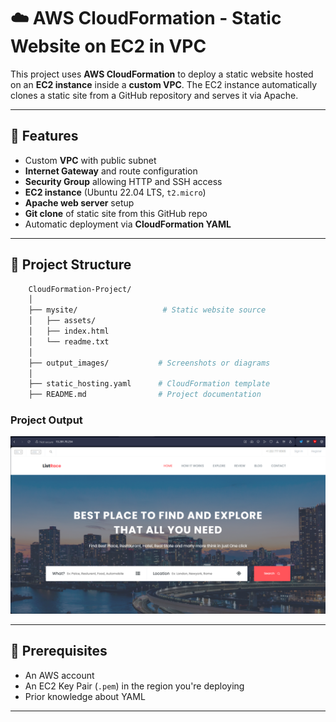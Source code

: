 # ☁️ AWS CloudFormation - Static Website on EC2 in VPC

This project uses **AWS CloudFormation** to deploy a static website hosted on an **EC2 instance** inside a **custom VPC**. The EC2 instance automatically clones a static site from a GitHub repository and serves it via Apache.

---

## 📌 Features

- Custom **VPC** with public subnet
- **Internet Gateway** and route configuration
- **Security Group** allowing HTTP and SSH access
- **EC2 instance** (Ubuntu 22.04 LTS, `t2.micro`)
- **Apache web server** setup
- **Git clone** of static site from this GitHub repo
- Automatic deployment via **CloudFormation YAML**

---

## 🧱 Project Structure
```bash
    CloudFormation-Project/
    │
    ├── mysite/                   # Static website source
    │   ├── assets/
    │   ├── index.html
    │   └── readme.txt
    │
    ├── output_images/           # Screenshots or diagrams
    │
    ├── static_hosting.yaml      # CloudFormation template
    ├── README.md                # Project documentation

```
### Project Output
![Website](output_images/1.png)

---

## 🔧 Prerequisites

- An AWS account
- An EC2 Key Pair (`.pem`) in the region you're deploying
- Prior knowledge about YAML
---